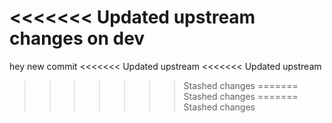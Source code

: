 <<<<<<< Updated upstream
changes on dev
=======
hey
new commit
<<<<<<< Updated upstream
<<<<<<< Updated upstream
>>>>>>> Stashed changes
=======
>>>>>>> Stashed changes
=======
>>>>>>> Stashed changes
